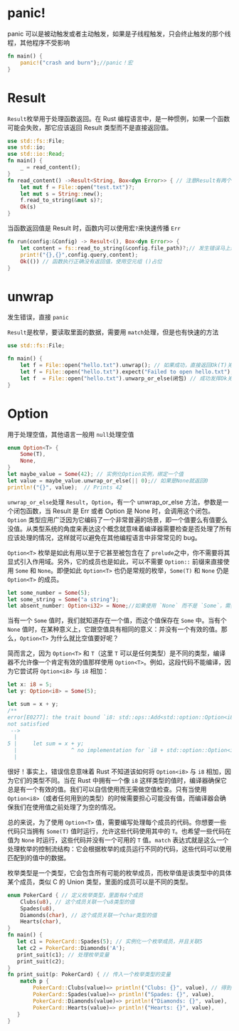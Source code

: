 # panic!

panic 可以是被动触发或者主动触发，如果是子线程触发，只会终止触发的那个线程，其他程序不受影响

```Rust
fn main() {
    panic!("crash and burn");//panic！宏
}
```

# Result

`Result`枚举用于处理函数返回。在 Rust 编程语言中，是一种惯例，如果一个函数可能会失败，那它应该返回 Result 类型而不是直接返回值。

```Rust
use std::fs::File;
use std::io;
use std::io::Read;
fn main() {
    _ = read_content();
}
fn read_content() ->Result<String, Box<dyn Error>> { // 注意Result有两个成员Ok,Err,成员可以携带数据，比如这个String就是Ok的
    let mut f = File::open("test.txt")?;
    let mut s = String::new();
    f.read_to_string(&mut s)?;
    Ok(s)
}
```

当函数返回值是 Result 时，函数内可以使用宏`?`来快速传播 `Err`

```Rust
fn run(config:&Config) -> Result<(), Box<dyn Error>> {
    let content = fs::read_to_string(&config.file_path)?;// 发生错误马上返回
    print!("{},{}",config.query,content);
    Ok(()) // 函数执行正确没有返回值，使用空元组 ()占位
}
```

# unwrap

发生错误，直接 `panic`

`Result`是枚举，要读取里面的数据，需要用 `match`处理，但是也有快速的方法

```Rust
use std::fs::File;

fn main() {
    let f = File::open("hello.txt").unwrap(); // 如果成功，直接返回Ok(T)关联的值，如果失败，直接panic
    let f = File::open("hello.txt").expect("Failed to open hello.txt");// 和unwarp一样，但是会打印自定义panic日志
    let f  = File::open("hello.txt").unwarp_or_else(闭包) // 成功发挥Ok关联的值，失败执行闭包，不会Panic
}
```

# Option

用于处理空值，其他语言一般用 `null`处理空值

```Rust
enum Option<T> {
    Some(T),
    None,
}
let maybe_value = Some(42); // 实例化Option实例，绑定一个值
let value = maybe_value.unwrap_or_else(|| 0);// 如果是None就返回0
println!("{}", value);  // Prints 42
```

`unwrap_or_else`处理 `Result`，`Option`，有一个 unwrap_or_else 方法，参数是一个闭包函数，当 Result 是 Err 或者 Option 是 None 时，会调用这个闭包。`Option` 类型应用广泛因为它编码了一个非常普遍的场景，即一个值要么有值要么没值。从类型系统的角度来表达这个概念就意味着编译器需要检查是否处理了所有应该处理的情况，这样就可以避免在其他编程语言中非常常见的 bug。

`Option<T>` 枚举是如此有用以至于它甚至被包含在了 `prelude`之中，你不需要将其显式引入作用域。另外，它的成员也是如此，可以不需要 `Option::` 前缀来直接使用 `Some` 和 `None`。即便如此 `Option<T>` 也仍是常规的枚举，`Some(T)` 和 `None` 仍是 `Option<T>` 的成员。

```Rust
let some_number = Some(5);
let some_string = Some("a string");
let absent_number: Option<i32> = None;//如果使用 `None` 而不是 `Some`，需要告诉 Rust `Option<T>` 是什么类型的，因为编译器只通过 `None` 值无法推断出 `Some` 成员保存的值的类型。
```

当有一个 `Some` 值时，我们就知道存在一个值，而这个值保存在 `Some` 中。当有个 `None` 值时，在某种意义上，它跟空值具有相同的意义：并没有一个有效的值。那么，`Option<T>` 为什么就比空值要好呢？

简而言之，因为 `Option<T>` 和 `T`（这里 `T` 可以是任何类型）是不同的类型，编译器不允许像一个肯定有效的值那样使用 `Option<T>`。例如，这段代码不能编译，因为它尝试将 `Option<i8>` 与 `i8` 相加：

```Rust
let x: i8 = 5;
let y: Option<i8> = Some(5);

let sum = x + y;
/**
error[E0277]: the trait bound `i8: std::ops::Add<std::option::Option<i8>>` is
not satisfied
 -->
  |
5 |     let sum = x + y;
  |                 ^ no implementation for `i8 + std::option::Option<i8>`
  |
```

很好！事实上，错误信息意味着 Rust 不知道该如何将 `Option<i8>` 与 `i8` 相加，因为它们的类型不同。当在 Rust 中拥有一个像 `i8` 这样类型的值时，编译器确保它总是有一个有效的值。我们可以自信使用而无需做空值检查。只有当使用 `Option<i8>`（或者任何用到的类型）的时候需要担心可能没有值，而编译器会确保我们在使用值之前处理了为空的情况。

总的来说，为了使用 `Option<T>` 值，需要编写处理每个成员的代码。你想要一些代码只当拥有 `Some(T)` 值时运行，允许这些代码使用其中的 `T`。也希望一些代码在值为 `None` 时运行，这些代码并没有一个可用的 `T` 值。`match` 表达式就是这么一个处理枚举的控制流结构：它会根据枚举的成员运行不同的代码，这些代码可以使用匹配到的值中的数据。

枚举类型是一个类型，它会包含所有可能的枚举成员，而枚举值是该类型中的具体某个成员，类似 C 的 Union 类型，里面的成员可以是不同的类型。

```Rust
enum PokerCard { // 定义枚举类型，里面有4个成员
    Clubs(u8), // 这个成员关联一个u8类型的值
    Spades(u8),
    Diamonds(char), // 这个成员关联一个char类型的值
    Hearts(char),
}
fn main() {
   let c1 = PokerCard::Spades(5); // 实例化一个枚举成员，并且关联5
   let c2 = PokerCard::Diamonds('A');
   print_suit(c1); // 处理枚举变量
   print_suit(c2);
}
fn print_suit(p: PokerCard) { // 传入一个枚举类型的变量
    match p {
        PokerCard::Clubs(value)=> println!("Clubs: {}", value), // 得到枚举成员关联的值
        PokerCard::Spades(value)=> println!("Spades: {}", value),
        PokerCard::Diamonds(value)=> println!("Diamonds: {}", value),
        PokerCard::Hearts(value)=> println!("Hearts: {}", value),
   }
}
```



